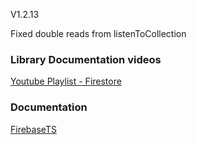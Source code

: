 V1.2.13

Fixed double reads from listenToCollection

<h3>Library Documentation videos</h3>

[Youtube Playlist - Firestore](https://www.youtube.com/playlist?list=PLfamdLYuDv-IQ3PIjJSC4fD0i9TjzFI-Y)

<h3>Documentation</h3>

[FirebaseTS](https://codeible.com/view/course/inGXZQSL9Xp7X7iSzuyZ)